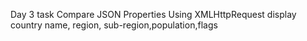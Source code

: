 Day 3 task
Compare JSON Properties
Using XMLHttpRequest display country name, region, sub-region,population,flags 